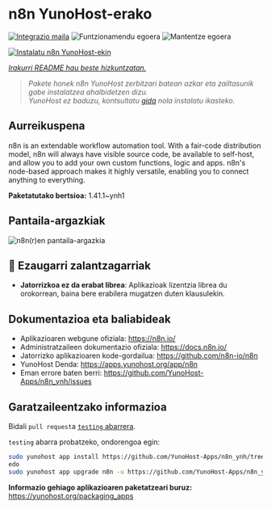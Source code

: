 <!--
Ohart ongi: README hau automatikoki sortu da <https://github.com/YunoHost/apps/tree/master/tools/readme_generator>ri esker
EZ editatu eskuz.
-->

# n8n YunoHost-erako

[![Integrazio maila](https://dash.yunohost.org/integration/n8n.svg)](https://dash.yunohost.org/appci/app/n8n) ![Funtzionamendu egoera](https://ci-apps.yunohost.org/ci/badges/n8n.status.svg) ![Mantentze egoera](https://ci-apps.yunohost.org/ci/badges/n8n.maintain.svg)

[![Instalatu n8n YunoHost-ekin](https://install-app.yunohost.org/install-with-yunohost.svg)](https://install-app.yunohost.org/?app=n8n)

*[Irakurri README hau beste hizkuntzatan.](./ALL_README.md)*

> *Pakete honek n8n YunoHost zerbitzari batean azkar eta zailtasunik gabe instalatzea ahalbidetzen dizu.*  
> *YunoHost ez baduzu, kontsultatu [gida](https://yunohost.org/install) nola instalatu ikasteko.*

## Aurreikuspena

n8n is an extendable workflow automation tool. With a fair-code distribution model, n8n will always have visible source code, be available to self-host, and allow you to add your own custom functions, logic and apps. n8n's node-based approach makes it highly versatile, enabling you to connect anything to everything.

**Paketatutako bertsioa:** 1.41.1~ynh1

## Pantaila-argazkiak

![n8n(r)en pantaila-argazkia](./doc/screenshots/n8n-screenshot.png)

## :red_circle: Ezaugarri zalantzagarriak

- **Jatorrizkoa ez da erabat librea**: Aplikazioak lizentzia librea du orokorrean, baina bere erabilera mugatzen duten klausulekin.

## Dokumentazioa eta baliabideak

- Aplikazioaren webgune ofiziala: <https://n8n.io/>
- Administratzaileen dokumentazio ofiziala: <https://docs.n8n.io/>
- Jatorrizko aplikazioaren kode-gordailua: <https://github.com/n8n-io/n8n>
- YunoHost Denda: <https://apps.yunohost.org/app/n8n>
- Eman errore baten berri: <https://github.com/YunoHost-Apps/n8n_ynh/issues>

## Garatzaileentzako informazioa

Bidali `pull request`a [`testing` abarrera](https://github.com/YunoHost-Apps/n8n_ynh/tree/testing).

`testing` abarra probatzeko, ondorengoa egin:

```bash
sudo yunohost app install https://github.com/YunoHost-Apps/n8n_ynh/tree/testing --debug
edo
sudo yunohost app upgrade n8n -u https://github.com/YunoHost-Apps/n8n_ynh/tree/testing --debug
```

**Informazio gehiago aplikazioaren paketatzeari buruz:** <https://yunohost.org/packaging_apps>
